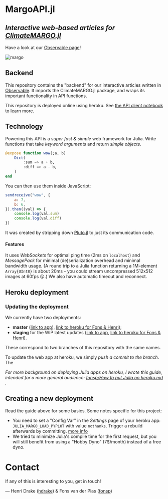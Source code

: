 # MargoAPI.jl

## _Interactive web-based articles for [ClimateMARGO.jl](https://github.com/ClimateMARGO/ClimateMARGO.jl)_

Have a look at our [Observable page](https://observablehq.com/@margo)!

![margo](https://user-images.githubusercontent.com/6933510/100540548-37c5c080-323e-11eb-9a0c-aab28772792d.gif)

## Backend

This repository contains the "backend" for our interactive articles written in [Observable](https://observablehq.com/@margo). It imports the ClimateMARGO.jl package, and wraps its important functionality in API functions.

This repository is deployed online using heroku. See [the API client notebook](https://observablehq.com/@margo/api) to learn more.

## Technology

Powering this API is a _super fast & simple_ web framework for Julia. Write functions that take _keyword arguments_ and return _simple objects_.

```julia
@expose function wow(;a, b)
    Dict(
        :sum => a + b,
        :diff => a - b,
    )
end
```

You can then use them inside JavaScript:

```js
sendreceive("wow", {
    a: 7,
    b: 6,
}).then((val) => {
    console.log(val.sum)
    console.log(val.diff)
})
```

It was created by stripping down [Pluto.jl](https://github.com/fonsp/Pluto.jl) to just its communication code.

#### Features

It uses _WebSockets_ for optimal ping time (2ms on `localhost`) and _MessagePack_ for minimal (de)serialization overhead and minimal bandwidth usage. (A round trip to a Julia function returning a 1M-element `Array{UInt8}` is about 20ms - you could stream uncompressed 512x512 images at 60fps 😮.) We also have automatic timeout and reconnect.

## Heroku deployment

### Updating the deployment

We currently have two deployments:

-   **master** ([link to app](https://margo-api-test-1.herokuapp.com/)), [link to heroku for Fons & Henri](https://dashboard.heroku.com/apps/margo-api-test-1));
-   **staging** for the WIP latest updates ([link to app](https://margo-api-staging.herokuapp.com/), [link to heroku for Fons & Henri](https://dashboard.heroku.com/apps/margo-api-staging)).

These correspond to two branches of this repository with the same names.

To update the web app at heroku, we simply _push a commit to the branch_. The

_For more background on deploying Julia apps on heroku, I wrote this guide, intended for a more general audience: [fonsp/How to put Julia on heroku.md ](https://gist.github.com/fonsp/38965d7595a5d1060e27d6ca2084778d)._

## Creating a new deployment

Read the guide above for some basics. Some notes specific for this project:

-   You need to set a "Config Var" in the _Settings_ page of your heroku app: `JULIA_MARGO_LOAD_PYPLOT` with value `nothanks`. Trigger a rebuild afterwards by committing. [more info](https://github.com/ClimateMARGO/ClimateMARGO.jl/pull/53)
-   We tried to minimize Julia's compile time for the first request, but you will still benefit from using a "Hobby Dyno" (7$/month) instead of a free dyno.

# Contact

If any of this is interesting to you, get in touch!

— Henri Drake ([hdrake](https://github.com/hdrake)) & Fons van der Plas ([fonsp](https://github.com/fonsp))
